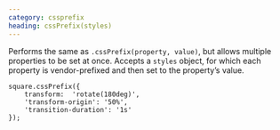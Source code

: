 ```yaml
---
category: cssprefix
heading: cssPrefix(styles)
---
```


Performs the same as `.cssPrefix(property, value)`, but allows multiple properties to be set at once. Accepts a `styles` object, for which each property is vendor-prefixed and then set to the property’s value.

    square.cssPrefix({
        transform:  'rotate(180deg)',
        'transform-origin': '50%',
        'transition-duration': '1s'
    });